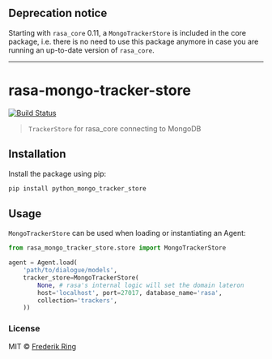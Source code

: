 ## Deprecation notice

Starting with `rasa_core` 0.11, a `MongoTrackerStore` is included in the core package, i.e. there is no need to use this package anymore in case you are running an up-to-date version of `rasa_core`.

---

# rasa-mongo-tracker-store
[![Build Status](https://travis-ci.org/m90/rasa-mongo-tracker-store.svg?branch=master)](https://travis-ci.org/m90/rasa-mongo-tracker-store)
> `TrackerStore` for rasa_core connecting to MongoDB

## Installation

Install the package using pip:

```sh
pip install python_mongo_tracker_store
```

## Usage

`MongoTrackerStore` can be used when loading or instantiating an Agent:

```py
from rasa_mongo_tracker_store.store import MongoTrackerStore

agent = Agent.load(
    'path/to/dialogue/models',
    tracker_store=MongoTrackerStore(
        None, # rasa's internal logic will set the domain lateron
        host='localhost', port=27017, database_name='rasa',
        collection='trackers',
    ))

```

### License
MIT © [Frederik Ring](http://www.frederikring.com)

